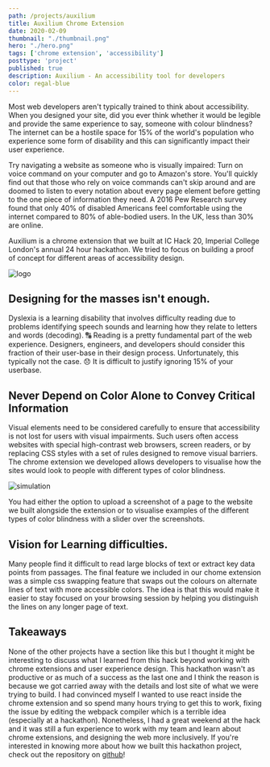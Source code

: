 ```yaml
---
path: /projects/auxilium
title: Auxilium Chrome Extension
date: 2020-02-09
thumbnail: "./thumbnail.png"
hero: "./hero.png"
tags: ['chrome extension', 'accessibility']
posttype: 'project'
published: true
description: Auxilium - An accessibility tool for developers
color: regal-blue
---
```


Most web developers aren't typically trained to think about accessibility. When you designed your site, did you ever think whether it would be legible and provide the same experience to say, someone with colour blindness? The internet can be a hostile space for 15% of the world's population who experience some form of disability and this can significantly impact their user experience.

Try navigating a website as someone who is visually impaired: Turn on voice command on your computer and go to Amazon's store. You'll quickly find out that those who rely on voice commands can't skip around and are doomed to listen to every notation about every page element before getting to the one piece of information they need. A 2016 Pew Research survey found that only 40% of disabled Americans feel comfortable using the internet compared to 80% of able-bodied users. In the UK, less than 30% are online.

Auxilium is a chrome extension that we built at IC Hack 20, Imperial College London's annual 24 hour hackathon. We tried to focus on building a proof of concept for different areas of accessibility design. 

![logo](/logo.png)

## Designing for the masses isn't enough.

Dyslexia is a learning disability that involves difficulty reading due to problems identifying speech sounds and learning how they relate to letters and words (decoding). 🔠 Reading is a pretty fundamental part of the web experience. Designers, engineers, and developers should consider this fraction of their user-base in their design process. Unfortunately, this typically not the case. 😞 It is difficult to justify ignoring 15% of your userbase.

## Never Depend on Color Alone to Convey Critical Information

Visual elements need to be considered carefully to ensure that accessibility is not lost for users with visual impairments. Such users often access websites with special high-contrast web browsers, screen readers, or by replacing CSS styles with a set of rules designed to remove visual barriers. The chrome extension we developed allows developers to visualise how the sites would look to people with different types of color blindness.

![simulation](/simulation.png)

You had either the option to upload a screenshot of a page to the website we built alongside the extension or to visualise examples of the different types of color blindness with a slider over the screenshots.

## Vision for Learning difficulties.

Many people find it difficult to read large blocks of text or extract key data points from passages. The final feature we included in our chome extension was a simple css swapping feature that swaps out the colours on alternate lines of text with more accessible colors. The idea is that this would make it easier to stay focused on your browsing session by helping you distinguish the lines on any longer page of text.

## Takeaways

None of the other projects have a section like this but I thought it might be interesting to discuss what I learned from this hack beyond working with chrome extensions and user experience design. This hackathon wasn't as productive or as much of a success as the last one and I think the reason is because we got carried away with the details and lost site of what we were trying to build. I had convinced myself I wanted to use react inside the chrome extension and so spend many hours trying to get this to work, fixing the issue by editing the webpack compiler which is a terrible idea (especially at a hackathon). Nonetheless, I had a great weekend at the hack and it was still a fun experience to work with my team and learn about chrome extensions, and designing the web more inclusively. If you're interested in knowing more about how we built this hackathon project, check out the repository on [github](https://github.com/SamuelTrew/Auxilium)!